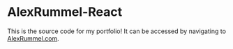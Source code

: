 # AlexRummel-React

This is the source code for my portfolio! It can be accessed by navigating to [AlexRummel.com](https://alexrummel.com).